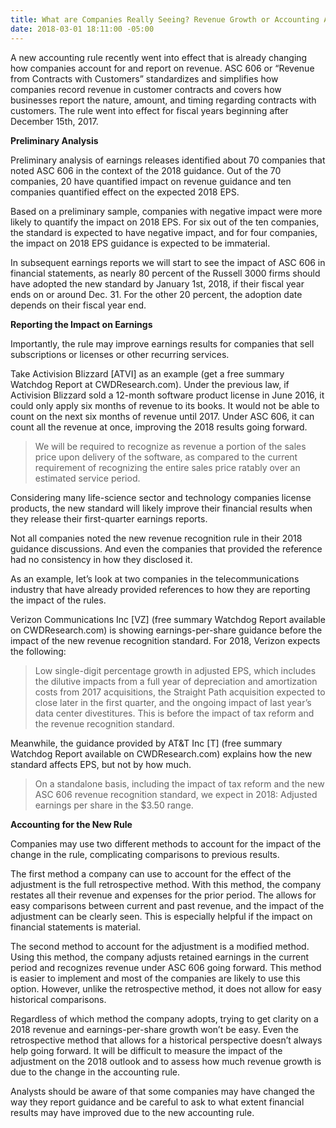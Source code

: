 ```yaml
---
title: What are Companies Really Seeing? Revenue Growth or Accounting Adjustments?
date: 2018-03-01 18:11:00 -05:00
---
```


A new accounting rule recently went into effect that is already changing how companies account for and report on revenue. ASC 606 or “Revenue from Contracts with Customers” standardizes and simplifies how companies record revenue in customer contracts and covers how businesses report the nature, amount, and timing regarding contracts with customers. The rule went into effect for fiscal years beginning after December 15th, 2017.

**Preliminary Analysis**

Preliminary analysis of earnings releases identified about 70 companies that noted ASC 606 in the context of the 2018 guidance. Out of the 70 companies, 20 have quantified impact on revenue guidance and ten companies quantified effect on the expected 2018 EPS.

Based on a preliminary sample, companies with negative impact were more likely to quantify the impact on 2018 EPS. For six out of the ten companies, the standard is expected to have negative impact, and for four companies, the impact on 2018 EPS guidance is expected to be immaterial.

In subsequent earnings reports we will start to see the impact of ASC 606 in financial statements, as nearly 80 percent of the Russell 3000 firms should have adopted the new standard by January 1st, 2018, if their fiscal year ends on or around Dec. 31. For the other 20 percent, the adoption date depends on their fiscal year end.

**Reporting the Impact on Earnings**

Importantly, the rule may improve earnings results for companies that sell subscriptions or licenses or other recurring services. 

Take Activision Blizzard [ATVI] as an example (get a free summary Watchdog Report at CWDResearch.com). Under the previous law, if Activision Blizzard sold a 12-month software product license in June 2016, it could only apply six months of revenue to its books. It would not be able to count on the next six months of revenue until 2017. Under ASC 606, it can count all the revenue at once, improving the 2018 results going forward.

> We will be required to recognize as revenue a portion of the sales price upon delivery of the software, as compared to the current requirement of recognizing the entire sales price ratably over an estimated service period.

Considering many life-science sector and technology companies license products, the new standard will likely improve their financial results when they release their first-quarter earnings reports.

Not all companies noted the new revenue recognition rule in their 2018 guidance discussions. And even the companies that provided the reference had no consistency in how they disclosed it.

As an example, let’s look at two companies in the telecommunications industry that have already provided references to how they are reporting the impact of the rules.

Verizon Communications Inc [VZ] (free summary Watchdog Report available on CWDResearch.com) is showing earnings-per-share guidance before the impact of the new revenue recognition standard. For 2018, Verizon expects the following:

> Low single-digit percentage growth in adjusted EPS, which includes the dilutive impacts from a full year of depreciation and amortization costs from 2017 acquisitions, the Straight Path acquisition expected to close later in the first quarter, and the ongoing impact of last year’s data center divestitures. This is before the impact of tax reform and the revenue recognition standard.

Meanwhile, the guidance provided by AT&T Inc [T] (free summary Watchdog Report available on CWDResearch.com) explains how the new standard affects EPS, but not by how much.

> On a standalone basis, including the impact of tax reform and the new ASC 606 revenue recognition standard, we expect in 2018:  Adjusted earnings per share in the $3.50 range.

**Accounting for the New Rule**

Companies may use two different methods to account for the impact of the change in the rule, complicating comparisons to previous results.

The first method a company can use to account for the effect of the adjustment is the full retrospective method. With this method, the company restates all their revenue and expenses for the prior period. The allows for easy comparisons between current and past revenue, and the impact of the adjustment can be clearly seen. This is especially helpful if the impact on financial statements is material.

The second method to account for the adjustment is a modified method. Using this method, the company adjusts retained earnings in the current period and recognizes revenue under ASC 606 going forward. This method is easier to implement and most of the companies are likely to use this option. However, unlike the retrospective method, it does not allow for easy historical comparisons.

Regardless of which method the company adopts, trying to get clarity on a 2018 revenue and earnings-per-share growth won’t be easy. Even the retrospective method that allows for a historical perspective doesn’t always help going forward. It will be difficult to measure the impact of the adjustment on the 2018 outlook and to assess how much revenue growth is due to the change in the accounting rule.

Analysts should be aware of that some companies may have changed the way they report guidance and be careful to ask to what extent financial results may have improved due to the new accounting rule.